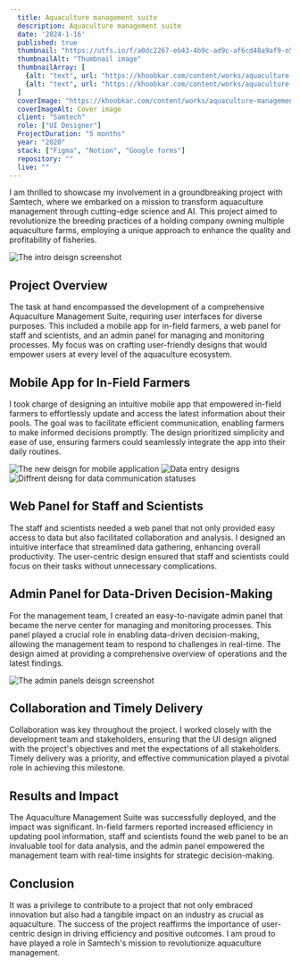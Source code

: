 ```yaml
---
  title: Aquaculture management suite
  description: Aquaculture management suite
  date: '2024-1-16'
  published: true
  thumbnail: "https://utfs.io/f/a0dc2267-eb43-4b9c-ad9c-af6cd48a9af9-o5zgy7.webp"
  thumbnailAlt: "Thumbnail image"
  thumbnailArray: [
    {alt: "text", url: "https://khoobkar.com/content/works/aquaculture-management-thumbnail-02.webp"},
    {alt: "text", url: "https://khoobkar.com/content/works/aquaculture-management-thumbnail-03.webp"},
  ]
  coverImage: "https://khoobkar.com/content/works/aquaculture-management-cover.webp"
  coverImageAlt: Cover image
  client: "Samtech"
  role: ["UI Designer"]
  ProjectDuration: "5 months"
  year: "2020"
  stack: ["Figma", "Notion", "Google forms"]
  repository: ""
  live: ""
---
```


I am thrilled to showcase my involvement in a groundbreaking project with Samtech, where we embarked on a mission to transform aquaculture management through cutting-edge science and AI. This project aimed to revolutionize the breeding practices of a holding company owning multiple aquaculture farms, employing a unique approach to enhance the quality and profitability of fisheries.

![The intro deisgn screenshot](https://khoobkar.com/content/works/aquaculture-management-intro.webp)

## Project Overview

The task at hand encompassed the development of a comprehensive Aquaculture Management Suite, requiring user interfaces for diverse purposes. This included a mobile app for in-field farmers, a web panel for staff and scientists, and an admin panel for managing and monitoring processes. My focus was on crafting user-friendly designs that would empower users at every level of the aquaculture ecosystem.

## Mobile App for In-Field Farmers

I took charge of designing an intuitive mobile app that empowered in-field farmers to effortlessly update and access the latest information about their pools. The goal was to facilitate efficient communication, enabling farmers to make informed decisions promptly. The design prioritized simplicity and ease of use, ensuring farmers could seamlessly integrate the app into their daily routines.

![The new deisgn for mobile application](https://khoobkar.com/content/works/aquaculture-management-top.webp)
![Data entry designs](https://khoobkar.com/content/works/aquaculture-management-sec.webp)
![Diffrent deisng for data communication statuses](https://khoobkar.com/content/works/aquaculture-management-last.webp)

## Web Panel for Staff and Scientists

The staff and scientists needed a web panel that not only provided easy access to data but also facilitated collaboration and analysis. I designed an intuitive interface that streamlined data gathering, enhancing overall productivity. The user-centric design ensured that staff and scientists could focus on their tasks without unnecessary complications.

## Admin Panel for Data-Driven Decision-Making

For the management team, I created an easy-to-navigate admin panel that became the nerve center for managing and monitoring processes. This panel played a crucial role in enabling data-driven decision-making, allowing the management team to respond to challenges in real-time. The design aimed at providing a comprehensive overview of operations and the latest findings.

![The admin panels deisgn screenshot](https://khoobkar.com/content/works/aquaculture-management-admin.webp)

## Collaboration and Timely Delivery

Collaboration was key throughout the project. I worked closely with the development team and stakeholders, ensuring that the UI design aligned with the project's objectives and met the expectations of all stakeholders. Timely delivery was a priority, and effective communication played a pivotal role in achieving this milestone.

## Results and Impact

The Aquaculture Management Suite was successfully deployed, and the impact was significant. In-field farmers reported increased efficiency in updating pool information, staff and scientists found the web panel to be an invaluable tool for data analysis, and the admin panel empowered the management team with real-time insights for strategic decision-making.

## Conclusion

It was a privilege to contribute to a project that not only embraced innovation but also had a tangible impact on an industry as crucial as aquaculture. The success of the project reaffirms the importance of user-centric design in driving efficiency and positive outcomes. I am proud to have played a role in Samtech's mission to revolutionize aquaculture management.
